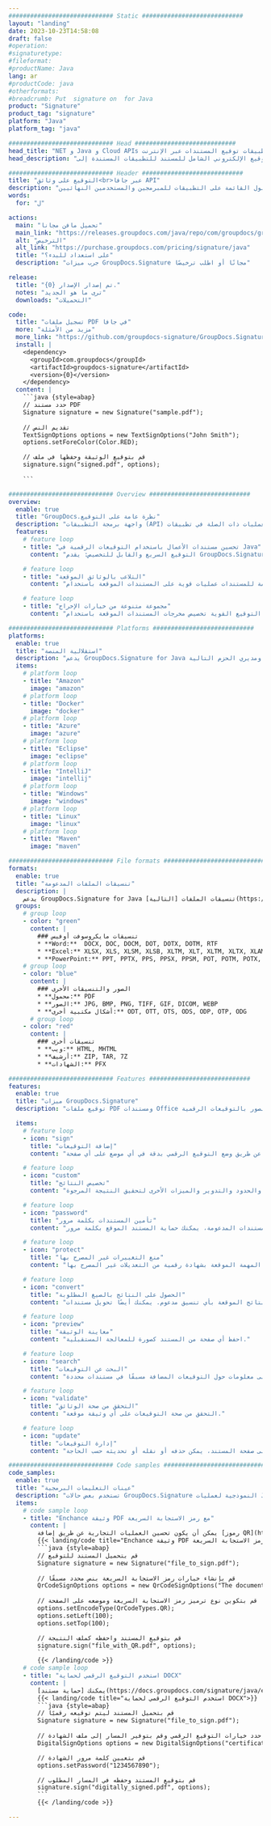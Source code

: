 ```yaml
---
############################# Static ############################
layout: "landing"
date: 2023-10-23T14:58:08
draft: false
#operation: 
#signaturetype: 
#fileformat: 
#productName: Java
lang: ar
#productCode: java
#otherformats: 
#breadcrumb: Put  signature on  for Java
product: "Signature"
product_tag: "signature"
platform: "Java"
platform_tag: "java"

############################# Head ############################
head_title: "NET و Java و Cloud APIs وتطبيقات توقيع المستندات عبر الإنترنت"
head_description: "احصل على حل التوقيع الإلكتروني الشامل للمستند للتطبيقات المستندة إلى .NET و Java والتطبيقات المستندة إلى السحابة. قم بتوقيع تنسيقات المستندات الشائعة عبر الإنترنت باستخدام ميزة السحب والإفلات البسيطة"

############################# Header ############################
title: "التوقيع على وثائق<br>عبر جافا API"
description: "قم بتوقيع المستندات والصور الرقمية على أي نظام أساسي باستخدام واجهات برمجة التطبيقات المرنة والحلول القائمة على التطبيقات للمبرمجين والمستخدمين النهائيين."
words:
  for: "ل"

actions:
  main: "تحميل مافن مجانا"
  main_link: "https://releases.groupdocs.com/java/repo/com/groupdocs/groupdocs-signature/"
  alt: "الترخيص"
  alt_link: "https://purchase.groupdocs.com/pricing/signature/java"
  title: "على استعداد للبدء؟"
  description: "جرب ميزات GroupDocs.Signature مجانًا أو اطلب ترخيصًا"

release:
  title: "تم إصدار الإصدار {0}."
  notes: "ترى ما هو الجديد"
  downloads: "التحميلات"

code:
  title: "تسجيل ملفات PDF في جافا"
  more: "مزيد من الأمثلة"
  more_link: "https://github.com/groupdocs-signature/GroupDocs.Signature-for-Java"
  install: |
    <dependency>
      <groupId>com.groupdocs</groupId>
      <artifactId>groupdocs-signature</artifactId>
      <version>{0}</version>
    </dependency>
  content: |
    ```java {style=abap}  
    // حدد مستند PDF
    Signature signature = new Signature("sample.pdf");
    
    // تقديم النص
    TextSignOptions options = new TextSignOptions("John Smith");
    options.setForeColor(Color.RED);

    // قم بتوقيع الوثيقة وحفظها في ملف
    signature.sign("signed.pdf", options);
    
    ```

############################# Overview ############################
overview:
  enable: true
  title: "GroupDocs.نظرة عامة على التوقيع"
  description: "واجهة برمجة التطبيقات (API) لتنفيذ توقيع المستندات والعمليات ذات الصلة في تطبيقات Java"
  features:
    # feature loop
    - title: "تحسين مستندات الأعمال باستخدام التوقيعات الرقمية في Java"
      content: "التوقيع السريع والقابل للتخصيص: يقدم GroupDocs.Signature for Java مجموعة واسعة من خيارات التوقيع الرقمي لملفات PDF والصور ومستندات Office. يمكنك استخدام النصوص أو الرموز الشريطية أو رموز QR أو الشهادات الرقمية أو الصور أو البيانات الوصفية المخفية. معالجة المستندات سريعة وفعالة."

    # feature loop
    - title: "التلاعب بالوثائق الموقعة"
      content: "تتضمن المعالجة المتقدمة للمستندات عمليات قوية على المستندات الموقعة باستخدام GroupDocs.Signature لـ Java. يمكنك البحث عن التوقيعات التي تمت إضافتها إلى مستندات الأعمال والتحقق من صحتها باستخدام معايير مفيدة متعددة. بالإضافة إلى ذلك، يمكنك الوصول إلى معلومات تفصيلية حول المستند أو الحصول على صور معاينة لصفحاته."

    # feature loop
    - title: "مجموعة متنوعة من خيارات الإخراج"
      content: "تتيح لك خيارات التوقيع القوية تخصيص مخرجات المستندات الموقعة باستخدام GroupDocs.Signature for Java. يمكنك وضع أي توقيع بدقة على أي صفحة مستند وتكوين مظهره بطرق مختلفة. تدعم Java API حفظ مستندات الأعمال الموقعة في العديد من التنسيقات المدعومة وتوفر خيارات لتأمينها بكلمات مرور."

############################# Platforms ############################
platforms:
  enable: true
  title: "استقلالية المنصة"
  description: "يدعم GroupDocs.Signature for Java أنظمة التشغيل وأطر العمل ومديري الحزم التالية"
  items:
    # platform loop
    - title: "Amazon"
      image: "amazon"
    # platform loop
    - title: "Docker"
      image: "docker"
    # platform loop
    - title: "Azure"
      image: "azure"
    # platform loop
    - title: "Eclipse"
      image: "eclipse"
    # platform loop
    - title: "IntelliJ"
      image: "intellij"
    # platform loop
    - title: "Windows"
      image: "windows"
    # platform loop
    - title: "Linux"
      image: "linux"
    # platform loop
    - title: "Maven"
      image: "maven"

############################# File formats ############################
formats:
  enable: true
  title: "تنسيقات الملفات المدعومة"
  description: |
    يدعم GroupDocs.Signature for Java تنسيقات الملفات [التالية](https://docs.groupdocs.com/signature/java/supported-document-formats/) العمليات باستخدام.
  groups:
    # group loop
    - color: "green"
      content: |
        ### تنسيقات مايكروسوفت أوفيس
        * **Word:**  DOCX, DOC, DOCM, DOT, DOTX, DOTM, RTF
        * **Excel:** XLSX, XLS, XLSM, XLSB, XLTM, XLT, XLTM, XLTX, XLAM, SXC, SpreadsheetML
        * **PowerPoint:** PPT, PPTX, PPS, PPSX, PPSM, POT, POTM, POTX, PPTM
    # group loop
    - color: "blue"
      content: |
        ### الصور والتنسيقات الأخرى
        * **محمول:** PDF
        * **الصور:** JPG, BMP, PNG, TIFF, GIF, DICOM, WEBP
        * **أشكال مكتبية أخرى:** ODT, OTT, OTS, ODS, ODP, OTP, ODG
      # group loop
    - color: "red"
      content: |
        ### تنسيقات أخرى
        * **ويب:** HTML, MHTML
        * **أرشيف:** ZIP, TAR, 7Z
        * **الشهادات:** PFX

############################# Features ############################
features:
  enable: true
  title: "ميزات GroupDocs.Signature"
  description: "توقيع ملفات PDF ومستندات Office والصور بالتوقيعات الرقمية"

  items:
    # feature loop
    - icon: "sign"
      title: "إضافة التوقيعات"
      content: "قم بتوقيع مستند باستخدام أنواع التوقيع المدعومة المختلفة عن طريق وضع التوقيع الرقمي بدقة في أي موضع على أي صفحة."

    # feature loop
    - icon: "custom"
      title: "تخصيص النتائج"
      content: "قم بتخصيص مظهر التوقيع عن طريق ضبط اللون والخط والحدود والتدوير والميزات الأخرى لتحقيق النتيجة المرجوة."

    # feature loop
    - icon: "password"
      title: "تأمين المستندات بكلمة مرور"
      content: "بالنسبة للعديد من أنواع المستندات المدعومة، يمكنك حماية المستند الموقع بكلمة مرور."

    # feature loop
    - icon: "protect"
      title: "منع التغييرات غير المصرح بها"
      content: "حماية مستندات العمل المهمة الموقعة بشهادة رقمية من التعديلات غير المصرح بها."

    # feature loop
    - icon: "convert"
      title: "الحصول على النتائج بالصيغ المطلوبة"
      content: "يمكنك بسهولة الحصول على ملفات النتائج الموقعة بأي تنسيق مدعوم. يمكنك أيضًا تحويل مستندات MS Word إلى PDF بسهولة."

    # feature loop
    - icon: "preview"
      title: "معاينة الوثيقة"
      content: "احفظ أي صفحة من المستند كصورة للمعالجة المستقبلية."

    # feature loop
    - icon: "search"
      title: "البحث عن التوقيعات"
      content: "من الممكن الحصول على معلومات حول التوقيعات المضافة مسبقًا في مستندات محددة."

    # feature loop
    - icon: "validate"
      title: "التحقق من صحة الوثائق"
      content: "التحقق من صحة التوقيعات على أي وثيقة موقعة."

    # feature loop
    - icon: "update"
      title: "إدارة التوقيعات"
      content: "بمجرد وضع التوقيع على صفحة المستند، يمكن حذفه أو نقله أو تحديثه حسب الحاجة."

############################# Code samples ############################
code_samples:
  enable: true
  title: "عينات التعليمات البرمجية"
  description: "تستخدم بعض حالات GroupDocs.Signature النموذجية لعمليات Java"
  items:
    # code sample loop
    - title: "Enchance وثيقة PDF مع رمز الاستجابة السريعة"
      content: |
        يمكن أن يكون تحسين العمليات التجارية عن طريق إضافة [رموز QR](https://docs.groupdocs.com/signature/java/esign-document-with-qr-code-signature/) إلى صفحات محددة من مستندات PDF أمرًا ذا قيمة. يوجد مثال لكيفية إضافة رمز QR باستخدام GroupDocs.Signature لـ Java.
        {{< landing/code title="Enchance وثيقة PDF مع رمز الاستجابة السريعة">}}
        ```java {style=abap}
        // قم بتحميل المستند للتوقيع
        Signature signature = new Signature("file_to_sign.pdf");
        
        // قم بإنشاء خيارات رمز الاستجابة السريعة بنص محدد مسبقًا
        QrCodeSignOptions options = new QrCodeSignOptions("The document is approved by John Smith");
        
        // قم بتكوين نوع ترميز رمز الاستجابة السريعة وموضعه على الصفحة
        options.setEncodeType(QrCodeTypes.QR);
        options.setLeft(100);
        options.setTop(100);

        // قم بتوقيع المستند واحفظه كملف النتيجة
        signature.sign("file_with_QR.pdf", options);
        ```
        {{< /landing/code >}}
    # code sample loop
    - title: "استخدم التوقيع الرقمي لحماية DOCX"
      content: |
        يمكنك [حماية مستند](https://docs.groupdocs.com/signature/java/esign-document-with-digital-signature/) باستخدام التوقيعات الشخصية أو توقيعات الشركة المخزنة كشهادات رقمية. لا يمكن تغيير المستندات المؤمنة بالشهادة دون إبطال التوقيع.
        {{< landing/code title="استخدم التوقيع الرقمي لحماية DOCX">}}
        ```java {style=abap}   
        // قم بتحميل المستند ليتم توقيعه رقميًا
        Signature signature = new Signature("file_to_sign.pdf");
        
        // حدد خيارات التوقيع الرقمي وقم بتوفير المسار إلى ملف الشهادة
        DigitalSignOptions options = new DigitalSignOptions("certificate.pfx");

        // قم بتعيين كلمة مرور الشهادة
        options.setPassword("1234567890");

        // قم بتوقيع المستند وحفظه في المسار المطلوب
        signature.sign("digitally_signed.pdf", options);
        ```
        {{< /landing/code >}}

---
```

